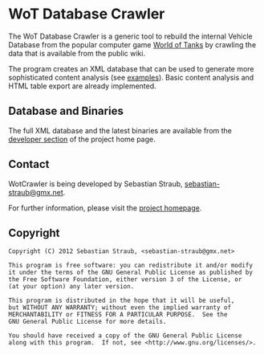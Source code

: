 # WoT Database Crawler

The WoT Database Crawler is a generic tool to rebuild the internal Vehicle Database
from the popular computer game [World of Tanks](http://worldoftanks.com/) by crawling
the data that is available from the public wiki.

The program creates an XML database that can be used to generate more sophisticated
content analysis (see [examples](http://www.nx42.de/projects/wot/rating.html)).
Basic content analysis and HTML table export are already implemented.

## Database and Binaries

The full XML database and the latest binaries are available from the
[developer section](http://www.nx42.de/projects/wot/developers.html)
of the project home page.

## Contact

WotCrawler is being developed by Sebastian Straub, <sebastian-straub@gmx.net>.

For further information, please visit the [project homepage](http://www.nx42.de/projects/wot/).

## Copyright

    Copyright (C) 2012 Sebastian Straub, <sebastian-straub@gmx.net>
    
    This program is free software: you can redistribute it and/or modify
    it under the terms of the GNU General Public License as published by
    the Free Software Foundation, either version 3 of the License, or
    (at your option) any later version.
    
    This program is distributed in the hope that it will be useful,
    but WITHOUT ANY WARRANTY; without even the implied warranty of
    MERCHANTABILITY or FITNESS FOR A PARTICULAR PURPOSE.  See the
    GNU General Public License for more details.
    
    You should have received a copy of the GNU General Public License
    along with this program.  If not, see <http://www.gnu.org/licenses/>.
